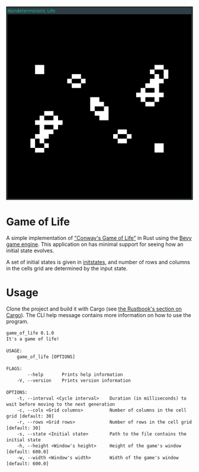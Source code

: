 ![achim144](demos/achim144.gif)

# Game of Life

A simple implementation of ["Conway's Game of Life"] in Rust using the
[Bevy game engine]. This application on has minimal support for seeing how an
initial state evolves.

A set of initial states is given in [initstates](initstates), and number of
rows and columns in the cells grid are determined by the input state.

["Conway's Game of Life"]: https://en.wikipedia.org/wiki/Conway%27s_Game_of_Life
[Bevy game engine]: https://bevyengine.org

# Usage

Clone the project and build it with Cargo (see [the Rustbook's section on Cargo]).
The CLI help message contains more information on how to use the program.

```plaintext
game_of_life 0.1.0
It's a game of life!

USAGE:
    game_of_life [OPTIONS]

FLAGS:
        --help       Prints help information
    -V, --version    Prints version information

OPTIONS:
    -t, --interval <Cycle interval>    Duration (in milliseconds) to wait before moving to the next generation
    -c, --cols <Grid columns>          Number of columns in the cell grid [default: 30]
    -r, --rows <Grid rows>             Number of rows in the cell grid [default: 30]
    -s, --state <Initial state>        Path to the file contains the initial state
    -h, --height <Window's height>     Height of the game's window [default: 600.0]
    -w, --width <Window's width>       Width of the game's window [default: 600.0]
```

[the Rustbook's section on Cargo]: https://doc.rust-lang.org/cargo/


